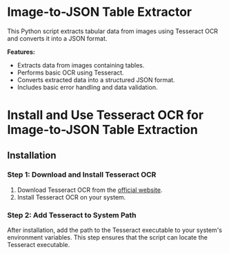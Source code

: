 # Image-to-JSON Table Extractor

This Python script extracts tabular data from images using Tesseract OCR and converts it into a JSON format.

**Features:**

* Extracts data from images containing tables.
* Performs basic OCR using Tesseract.
* Converts extracted data into a structured JSON format.
* Includes basic error handling and data validation.



# Install and Use Tesseract OCR for Image-to-JSON Table Extraction

## Installation

### Step 1: Download and Install Tesseract OCR

1. Download Tesseract OCR from the [official website](https://sourceforge.net/projects/tesseract-ocr.mirror/).
2. Install Tesseract OCR on your system.

### Step 2: Add Tesseract to System Path

After installation, add the path to the Tesseract executable to your system's environment variables. This step ensures that the script can locate the Tesseract executable.

